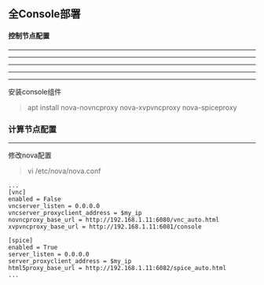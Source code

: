 ## 全Console部署

#### 控制节点配置
---

---
***
---
___

安装console组件
> apt install nova-novncproxy nova-xvpvncproxy nova-spiceproxy

### 计算节点配置
---

修改nova配置
> vi /etc/nova/nova.conf

```
...
[vnc]
enabled = False
vncserver_listen = 0.0.0.0
vncserver_proxyclient_address = $my_ip
novncproxy_base_url = http://192.168.1.11:6080/vnc_auto.html
xvpvncproxy_base_url = http://192.168.1.11:6081/console

[spice]
enabled = True
server_listen = 0.0.0.0
server_proxyclient_address = $my_ip
html5proxy_base_url = http://192.168.1.11:6082/spice_auto.html
...
```
